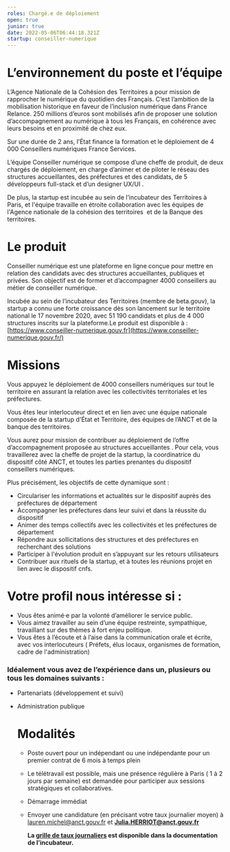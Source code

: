 ```yaml
---
roles: Chargé.e de déploiement
open: true
junior: true
date: 2022-05-06T06:44:18.321Z
startup: conseiller-numerique
---
```

# L’environnement du poste et l’équipe

L’Agence Nationale de la Cohésion des Territoires a pour mission de rapprocher le numérique du quotidien des Français. C’est l’ambition de la mobilisation historique en faveur de l’inclusion numérique dans France Relance. 250 millions d’euros sont mobilisés afin de proposer une solution d’accompagnement au numérique à tous les Français, en cohérence avec leurs besoins et en proximité de chez eux.

Sur une durée de 2 ans, l’État finance la formation et le déploiement de 4 000 Conseillers numériques France Services. 

L’équipe Conseiller numérique se compose d’une cheffe de produit, de deux chargés de déploiement, en charge d’animer et de piloter le réseau des structures accueillantes, des préfectures et des candidats, de 5 développeurs full-stack et d’un designer UX/UI .

De plus, la startup est incubée au sein de l’incubateur des Territoires à Paris, et l'équipe travaille en étroite collaboration avec les équipes de l'Agence nationale de la cohésion des territoires  et de la Banque des territoires.

# Le produit

Conseiller numérique est une plateforme en ligne conçue pour mettre en relation des candidats avec des structures accueillantes, publiques et privées. Son objectif est de former et d’accompagner 4000 conseillers au métier de conseiller numérique.

Incubée au sein de l’incubateur des Territoires (membre de beta.gouv), la startup a connu une forte croissance dès son lancement sur le territoire national le 17 novembre 2020, avec 51 190 candidats et plus de 4 000 structures inscrits sur la plateforme.Le produit est disponible à : [https://www.conseiller-numerique.gouv.fr](https://www.conseiller-numerique.gouv.fr/)

# Missions

Vous appuyez le déploiement de 4000 conseillers numériques sur tout le territoire en assurant la relation avec les collectivités territoriales et les préfectures.

Vous êtes leur interlocuteur direct et en lien avec une équipe nationale composée de la startup d'État et Territoire, des équipes de l’ANCT et de la banque des territoires.

Vous aurez pour mission de contribuer au déploiement de l’offre d’accompagnement proposée au structures accueillantes . Pour cela, vous travaillerez avec la cheffe de projet de la startup, la coordinatrice du dispositif côté ANCT, et toutes les parties prenantes du dispositif conseillers numériques.

Plus précisément, les objectifs de cette dynamique sont :

* Circulariser les informations et actualités sur le dispositif auprès des préfectures de département
* Accompagner les préfectures dans leur suivi et dans la réussite du dispositif
* Animer des temps collectifs avec les collectivités et les préfectures de département 
* Répondre aux sollicitations des structures et des préfectures en recherchant des solutions  
* Participer à l'évolution produit en s’appuyant sur les retours utilisateurs 
* Contribuer aux rituels de la startup, et à toutes les réunions projet en lien avec le dispositif cnfs.

# Votre profil nous intéresse si :

* Vous êtes animé·e par la volonté d’améliorer le service public.
* Vous aimez travailler au sein d’une équipe restreinte, sympathique,  travaillant sur des thèmes à fort enjeu politique. 
* Vous êtes à l’écoute et à l’aise dans la communication orale et écrite, avec vos interlocuteurs ( Préfets, élus locaux, organismes de formation, cadre de l'administration) 

### Idéalement vous avez de l’expérience dans un, plusieurs ou tous les domaines suivants :

* Partenariats (développement et suivi)
* Administration publique  

  # Modalités

  * Poste ouvert pour un indépendant ou une indépendante pour un premier contrat de 6 mois à temps plein
  * Le télétravail est possible, mais une présence régulière à Paris ( 1 à 2 jours par semaine) est demandée pour participer aux sessions stratégiques et collaboratives.
  * Démarrage immédiat 
  * Envoyer une candidature (en précisant votre taux journalier moyen) à [lauren.michel@anct.gouv.fr](<>) et **[Julia.HERRIOT@anct.gouv.fr](<>)**

    **La [grille de taux journaliers](https://doc.incubateur.net/communaute/travailler-a-beta-gouv/recrutement/remuneration#grille-de-taux-journaliers) est disponible dans la documentation de l’incubateur.**